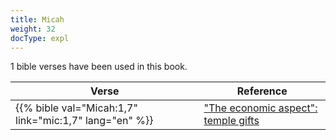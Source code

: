 ```yaml
---
title: Micah
weight: 32
docType: expl
---
```


1 bible verses have been used in this book.

| Verse | Reference |
|-------|-----------|
| {{% bible val="Micah:1,7" link="mic:1,7" lang="en" %}} | ["The economic aspect": temple gifts](/expl/content/harlot/who-is-the-harlot-babylon-part-2#89fc) |
